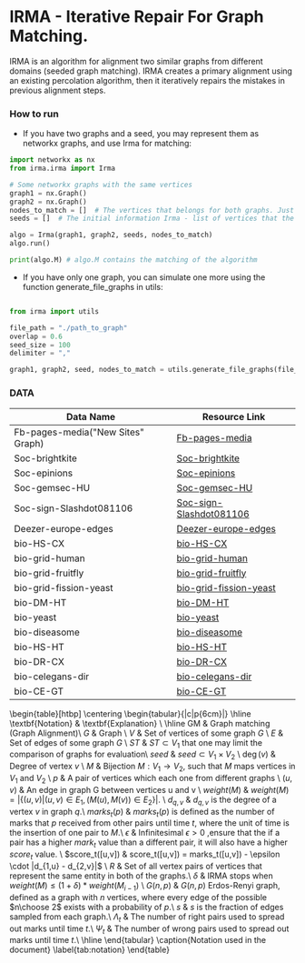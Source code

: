 # IRMA - Iterative Repair For Graph Matching.

IRMA is an algorithm for alignment two similar graphs from different domains (seeded graph matching).
IRMA creates a primary alignment using an existing percolation algorithm, then it iteratively repairs the mistakes in
previous alignment steps. 


### How to run
* If you have two graphs and a seed, you may represent them as networkx graphs, and use Irma for matching:

```python
import networkx as nx
from irma.irma import Irma

# Some networkx graphs with the same vertices
graph1 = nx.Graph() 
graph2 = nx.Graph()
nodes_to_match = []  # The vertices that belongs for both graphs. Just for statistics
seeds = []  # The initial information Irma - list of vertices that the algorithm will use as already aligned vertices. 

algo = Irma(graph1, graph2, seeds, nodes_to_match)
algo.run()

print(algo.M) # algo.M contains the matching of the algorithm
```

* If you have only one graph, you can simulate one more using the function generate_file_graphs in utils:

```python

from irma import utils

file_path = "./path_to_graph"
overlap = 0.6
seed_size = 100
delimiter = ","

graph1, graph2, seed, nodes_to_match = utils.generate_file_graphs(file_path, overlap, seed_size, delimiter=delimiter)
```
### DATA

| Data Name | Resource Link |
|-----------|---------------|
| Fb-pages-media("New Sites" Graph)    | [Fb-pages-media](https://snap.stanford.edu/data/gemsec-Facebook.html) |
| Soc-brightkite    | [Soc-brightkite](http://networkrepository.com/soc-brightkite.php) |
| Soc-epinions    | [Soc-epinions](http://networkrepository.com/soc-epinions.php) |
| Soc-gemsec-HU    | [Soc-gemsec-HU](http://networkrepository.com/soc-gemsec-HU.php) |
| Soc-sign-Slashdot081106    | [Soc-sign-Slashdot081106](http://networkrepository.com/soc-sign-Slashdot081106.php) |
| Deezer-europe-edges    | [Deezer-europe-edges](http://snap.stanford.edu/data/feather-deezer-social.html) |
| bio-HS-CX    | [bio-HS-CX](https://networkrepository.com/bio-HS-CX.php) |
| bio-grid-human    | [bio-grid-human](https://networkrepository.com/bio-grid-human.php) |
| bio-grid-fruitfly    | [bio-grid-fruitfly](https://networkrepository.com/bio-grid-fruitfly.php) |
| bio-grid-fission-yeast    | [bio-grid-fission-yeast](https://networkrepository.com/bio-grid-fission-yeast.php) |
| bio-DM-HT    | [bio-DM-HT](https://networkrepository.com/bio-DM-HT.php) |
| bio-yeast    | [bio-yeast](https://networkrepository.com/bio-yeast.php) |
| bio-diseasome    | [bio-diseasome](https://networkrepository.com/bio-diseasome.php) |
| bio-HS-HT    | [bio-HS-HT](https://networkrepository.com/bio-HS-HT.php) |
| bio-DR-CX    | [bio-DR-CX](https://networkrepository.com/bio-DR-CX.php) |
| bio-celegans-dir    | [bio-celegans-dir](https://networkrepository.com/bio-celegans-dir.php) |
| bio-CE-GT    | [bio-CE-GT](https://networkrepository.com/bio-CE-GT.php) |

\begin{table}[htbp]
     \centering
     \begin{tabular}{|c|p{6cm}|}
     \hline
     \textbf{Notation} & \textbf{Explanation} \\
     \hline
     GM & Graph matching (Graph Alignment)\\
     $G$ & Graph \\
     $V$ & Set of vertices of some graph $G$ \\
     $E$ & Set of edges of some graph $G$ \\
     $ST$ & $ST \subset V_1$ that one may limit the comparison of graphs
for evaluation\\
     $seed$ & $seed \subset V_1 \times V_2$ \\
     $\deg(v)$ & Degree of vertex $v$ \\
     $M$ & Bijection $M: V_1 \rightarrow V_2$, such that $M$ maps
vertices in $V_1$ and $V_2$ \\
     $p$ & A pair of vertices which each one from different graphs  \\
     $(u,v)$ & An edge in graph G between vertices u and v \\
     $weight(M)$  & $weight(M) = |\{(u,v) | (u,v)\in E_1, (M(u),M(v))
\in E_2 \}|.$ \\
     $d_{q,v}$ & $d_{q,v}$ is the degree of a vertex $v$ in graph $q$.\\
     $marks_t(p)$ & $marks_t(p)$ is defined as the number of marks that
$p$ received from other pairs until time $t$, where the unit of time is
the insertion of one pair to $M$.\\
     $\epsilon$ & Infinitesimal $\epsilon > 0$ ,ensure that the if a
pair has a higher $mark_t$ value than a different pair, it will also
have a higher $score_t$ value. \\
     $score_t([u,v]) & score_t([u,v]) = marks_t([u,v]) - \epsilon \cdot
|d_{1,u} - d_{2,v}|$ \\
     $R$ & Set of all vertex pairs of vertices that represent the same
entity in both of the graphs.\\
     $\delta$ & IRMA stops when $weight(M) \leq (1+
\delta)*weight(M_{i-1})$ \\
     $G(n,p)$ & $G(n,p)$ Erdos-Renyi graph, defined as a graph with $n$
vertices, where every edge of the possible $n\choose 2$ exists with a
probability of $p$.\\
     $s$ & $s$ is the fraction of edges sampled from each graph.\\
     $\Lambda_t$ & The number of right pairs used to spread out marks
until time $t$.\\
     $\Psi_t$ & The number of wrong pairs used to spread out marks until
time $t$.\\
     \hline
     \end{tabular}
     \caption{Notation used in the document}
     \label{tab:notation}
\end{table}

[//]: # (This project meant to enable restoring all experiments done in IRMA paper.)

[//]: # ()
[//]: # (The code makes use of several packages as:)

[//]: # (networkx, random, matplotlib, math, numpy, json, pprint, time, threading, functools.)

[//]: # (All can be installed using pip.)

[//]: # ()
[//]: # (1. myQueue.py is an implementation to priority-queue that used along the algorithm.)

[//]: # ()
[//]: # (2. utils.py implements some function, mostly to initilize data sets for the algorithm based on config.json)

[//]: # ()
[//]: # (3. data.7z need to be extracted such that 'data' directory is in the same directory as IRMA.py, and inside are 6 files.)

[//]: # ()
[//]: # (4. config.json control several parameters for the algorithm:)

[//]: # (   - nodes: determine the amount nodes in the source graph. used only when use_file_graph = False.)

[//]: # (   - avg_deg: determine the amount edges in the source graph. used only when use_file_graph = False.)

[//]: # (   - seed_size: determine the size of the seed to use.)

[//]: # (   - graphs-overlap: determine the S used to sample graphs from the source graph &#40;as explained in the paper&#41;)

[//]: # (   - smooth: used during research for pretty plots.)

[//]: # (   - parallel: determine if use the parallel version.)

[//]: # (   - threads: only relevant if parallel = True)

[//]: # (   - evaluate_prints: control prints along IRMA's run.)

[//]: # (   - use_file_graph: control if use one of the graphs in 'data' as a source or either use a fully simulated graphs.)

[//]: # (   - graph_number: a value in range 0-5 to choose which graph to use among those in 'file_graphs' field.)

[//]: # (   - file_graphs: DO NOT TOUCH. list of all graphs in 'data' director.)

[//]: # (   - graphs_directory: DO NOT TOUCH. path to the file graphs.)

[//]: # (   - file_graph_name: DO NOT TOUCH. used in the code to keep the file_graph's name.)

[//]: # (   - plot_dir: used during research for printing plots.)

[//]: # (   - draw_dir: the code enable to embed the graph and print it. currently the relevant code is in comment.)

[//]: # ()
[//]: # (5. shoval.7z: If wants to use the ability of draw_dir , this file need to be extracted such that 'shoval' directory is in thr same directory as IRMA.py.)

[//]: # (then remove the comment from the relevant import in utils.py and three lines in the 'run_IRMA' function.)

[//]: # ()
[//]: # (6. IRMA.py is the main logic of our algorithm.)

[//]: # (   It starts by generating the data graphs for the algorithm &#40;lines 455-468&#41;)

[//]: # (   and then initilizes IRMA object and perform run_IRMA&#40;&#41;. This function)

[//]: # (   control the pipline of running first EWS and latter the repairing-iterations.)

[//]: # (   notice that 'evaluate' function is called after each iteration &#40;including EWS&#41;)

[//]: # (   to print the status of our current map. )

[//]: # (   The code prints by itself all measures that have been used in the paper. )

[//]: # (   the implementation of 'repairing iteration' is a bit complicated but there is no reason to fully understand it in order to run IRMA. )

